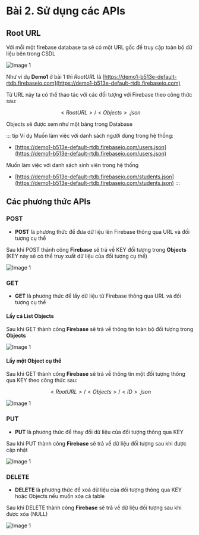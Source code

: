 

# Bài 2. Sử dụng các APIs

## Root URL

Với mỗi một firebase database ta sẽ có một URL gốc để truy cập toàn bộ dữ liệu bên trong CSDL

<img src="/firebase/6.png" alt="Image 1" >

Như ví dụ **Demo1** ở bài 1 thì *RootURL* là [https://demo1-b513e-default-rtdb.firebaseio.com](https://demo1-b513e-default-rtdb.firebaseio.com)

Từ URL này ta có thể thao tác với các đối tượng với Firebase theo công thức sau:

$$
<RootURL>/<Objects>.json
$$

Objects sẽ được xem như một bảng trong Database


::: tip Ví dụ
Muốn làm việc với danh sách người dùng trong hệ thống: 
- [https://demo1-b513e-default-rtdb.firebaseio.com/users.json](https://demo1-b513e-default-rtdb.firebaseio.com/users.json)

Muốn làm việc với danh sách sinh viên trong hệ thống
- [https://demo1-b513e-default-rtdb.firebaseio.com/students.json](https://demo1-b513e-default-rtdb.firebaseio.com/students.json)
:::

## Các phương thức APIs

### POST

- **POST** là phương thức để đưa dữ liệu lên Firebase thông qua URL và đối tượng cụ thể

Sau khi POST thành công **Firebase** sẽ trả về KEY đối tượng trong **Objects** (KEY này sẽ có thể truy xuất dữ liệu của đối tượng cụ thể)


<img src="/firebase/post.gif" alt="Image 1" >


### GET

- **GET** là phương thức để lấy dữ liệu từ Firebase thông qua URL và đối tượng cụ thể

#### Lấy cả List Objects

Sau khi GET thành công **Firebase** sẽ trả về thông tin toàn bộ đối tượng trong **Objects**

<img src="/firebase/get.gif" alt="Image 1" >

#### Lấy một Object cụ thể

Sau khi GET thành công **Firebase** sẽ trả về thông tin một đối tượng thông qua KEY theo công thức sau:

$$
<RootURL>/<Objects>/<ID>.json
$$

<img src="/firebase/getbykey.gif" alt="Image 1" >



### PUT

- **PUT** là phương thức để thay đổi dữ liệu của đối tượng thông qua KEY

Sau khi PUT thành công **Firebase** sẽ trả về dữ liệu đối tượng sau khi được cập nhật


<img src="/firebase/put.gif" alt="Image 1" >

### DELETE

- **DELETE** là phương thức để xoá dữ liệu của đối tượng thông qua KEY hoặc Objects nếu muốn xóa cả table

Sau khi DELETE thành công **Firebase** sẽ trả về dữ liệu đối tượng sau khi được xóa (NULL)


<img src="/firebase/delete.gif" alt="Image 1" >